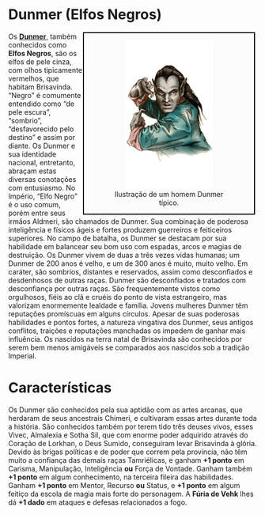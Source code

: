 # Dunmer (Elfos Negros)

<div style="float: right; margin-right: 1%; background: #fbfbfc; border: 2px black solid;">
	<figure>
		<center><img src="/uploads/races/dunmer.png"
			height="300"
			alt="Dunmer">
		<figcaption style="margin-left: 2%; margin-right: 2%;">Ilustração de um homem Dunmer típico.</figcaption></center>
	</figure>
</div>

Os **[Dunmer](https://pt.uesp.net/wiki/Lore:Dunmer)**, também conhecidos como **Elfos Negros**, são os elfos de pele cinza, com olhos tipicamente vermelhos, que habitam Brisavinda. “Negro” é comumente entendido como “de pele escura”, “sombrio”, “desfavorecido pelo destino” e assim por diante. Os Dunmer e sua identidade nacional, entretanto, abraçam estas diversas conotações com entusiasmo. No Império, “Elfo Negro” é o uso comum, porém entre seus irmãos Aldmeri, são chamados de Dunmer. Sua combinação de poderosa inteligência e físicos ágeis e fortes produzem guerreiros e feiticeiros superiores. No campo de batalha, os Dunmer se destacam por sua habilidade em balancear seu bom uso com espadas, arcos e magias de destruição. Os Dunmer vivem de duas a três vezes vidas humanas; um Dunmer de 200 anos é velho, e um de 300 anos é muito, muito velho. Em caráter, são sombrios, distantes e reservados, assim como desconfiados e desdenhosos de outras raças. Dunmer são desconfiados e tratados com desconfiança por outras raças. São frequentemente vistos como orgulhosos, fiéis ao clã e cruéis do ponto de vista estrangeiro, mas valorizam enormemente lealdade e família. Jovens mulheres Dunmer têm reputações promíscuas em alguns círculos. Apesar de suas poderosas habilidades e pontos fortes, a natureza vingativa dos Dunmer, seus antigos conflitos, traições e reputações manchadas os impedem de ganhar mais influência. Os nascidos na terra natal de Brisavinda são conhecidos por serem bem menos amigáveis se comparados aos nascidos sob a tradição Imperial.

# Características
Os Dunmer são conhecidos pela sua aptidão com as artes arcanas, que herdaram de seus ancestrais Chimeri, e cultivaram essas artes durante toda a história. São conhecidos também por terem tido três deuses vivos, esses Vivec, Almalexia e Sotha Sil, que com enorme poder adquirido através do Coração de Lorkhan, o Deus Sumido, conseguiram levar Brisavinda à glória. Devido às brigas políticas e de poder que correm pela província, não têm muito a confiança das demais raças Tamriélicas, e ganham **+1 ponto** em Carisma, Manipulação, Inteligência **ou** Força de Vontade. Ganham também **+1 ponto** em algum conhecimento, na terceira fileira das habilidades. Ganham **+1 ponto** em Mentor, Recurso **ou** Status, e **+1 ponto** em algum feitiço da escola de magia mais forte do personagem. A **Fúria de Vehk** lhes dá **+1 dado** em ataques e defesas relacionados a fogo.
